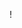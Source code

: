 !






































































































